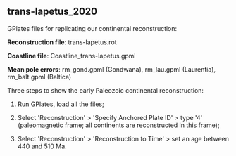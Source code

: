 ## trans-Iapetus_2020

GPlates  files for replicating our continental reconstruction:



__Reconstruction file__: trans-Iapetus.rot

__Coastline file__: Coastline_trans-Iapetus.gpml

__Mean pole errors__: rm_gond.gpml (Gondwana), rm_lau.gpml (Laurentia), rm_balt.gpml (Baltica)



Three steps to show the early Paleozoic continental reconstruction:

1. Run GPlates, load all the files;

2. Select 'Reconstruction' > 'Specify Anchored Plate ID' > type '4' (paleomagnetic frame; all continents are reconstructed in this frame);

3. Select 'Reconstruction' > 'Reconstruction to Time' > set an age between 440 and 510 Ma.
